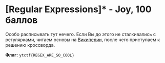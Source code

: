 # [Regular Expressions]* - Joy, 100 баллов
Особо расписывать тут нечего. Если Вы до этого не сталкивались с регулярками, читаем основы на [Википедии](https://ru.wikipedia.org/wiki/%D0%A0%D0%B5%D0%B3%D1%83%D0%BB%D1%8F%D1%80%D0%BD%D1%8B%D0%B5_%D0%B2%D1%8B%D1%80%D0%B0%D0%B6%D0%B5%D0%BD%D0%B8%D1%8F), после чего приступаем к решению кроссворда. 

**Флаг:** `ytctf{REGEX_ARE_SO_COOL}`
